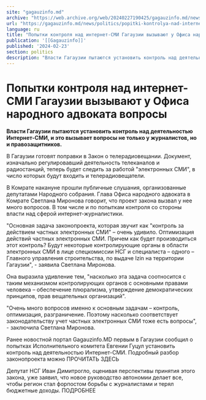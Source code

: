 ```yaml
---
site: "gagauzinfo.md"
archive: "https://web.archive.org/web/20240227190425/gagauzinfo.md/news/politics/popitki-kontrolya-nad-internet-smi-gagauzii-vizivayut-u-ofisa-narodnogo-advokata-voprosi"
url: "https://gagauzinfo.md/news/politics/popitki-kontrolya-nad-internet-smi-gagauzii-vizivayut-u-ofisa-narodnogo-advokata-voprosi"
language: ru
title: "Попытки контроля над интернет-СМИ Гагаузии вызывают у Офиса народного адвоката вопросы"
publication: '[[Gagauzinfo]]'
published: '2024-02-23'
section: politics
description: "Власти Гагаузии пытаются установить контроль над деятельностью Интернет-СМИ, и это вызывает вопросы не только у журналистов, но и правозащитников."
---
```


# Попытки контроля над интернет-СМИ Гагаузии вызывают у Офиса народного адвоката вопросы

**Власти Гагаузии пытаются установить контроль над деятельностью Интернет-СМИ, и это вызывает вопросы не только у журналистов, но и правозащитников.**

В Гагаузии готовят поправки в Закон о телерадиовещании. Документ, изначально регулировавший деятельность телеканалов и радиостанций, теперь будет следить за работой "электронных СМИ", в число которых будут входить и телерадиовещатели.

В Комрате накануне прошли публичные слушания, организованные депутатами Народного собрания. Глава Офиса народного адвоката в Комрате Светлана Миронова говорит, что проект закона вызвал у нее много вопросов. В том числе и по попыткам контроля со стороны власти над сферой интернет-журналистики.

"Основная задача законопроекта, которая звучит как "контроль за действием частных электронных СМИ" – очень удивило. Оптимизация действий частных электронных СМИ. Причем как будет производиться этот контроль? Будут некоторые контролирующие органы в области электронных СМИ в лице спецкомиссии НСГ и специалиста – одного – Главного управления строительства, по выдаче Izin на территории Гагаузии", - заявила Светлана Миронова.

Она выразила удивление тем, "насколько эта задача соотносится с таким механизмом контролирующих органов с основными правами человека – обеспечение плюрализма, утверждение демократических принципов, прав вещательных организаций".

"Очень много вопросов именно к основным задачам – контроль, оптимизация, разграничение. Поэтому насколько соответствует законодательству учет частных электронных СМИ тоже есть вопросы", - заключила Светлана Миронова.

Ранее новостной портал Gagauzinfo.MD первым в Гагаузии сообщил о попытках Исполнительного комитета Евгении Гуцул установить контроль над деятельностью Интернет-СМИ. Подробный разбор законопроекта можно ПРОЧИТАТЬ ЗДЕСЬ

Депутат НСГ Иван Димитрогло, оценивая перспективы принятия этого закона, уже заявил, что новое руководство автономии делает все, чтобы регион стал форпостом борьбы с журналистами и терял бюджетные доходы. ПОДРОБНЕЕ